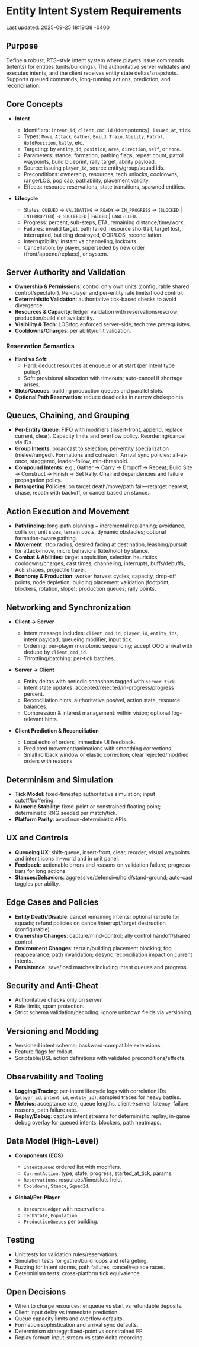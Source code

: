 # Entity Intent System Requirements

Last updated: 2025-09-25 18:19:38 -0400

## Purpose

Define a robust, RTS-style intent system where players issue commands (intents) for entities (units/buildings). The authoritative server validates and executes intents, and the client receives entity state deltas/snapshots. Supports queued commands, long-running actions, prediction, and reconciliation.

## Core Concepts

- **Intent**
  - Identifiers: `intent_id`, `client_cmd_id` (idempotency), `issued_at`, `tick`.
  - Types: `Move`, `Attack`, `Gather`, `Build`, `Train`, `Ability`, `Patrol`, `HoldPosition`, `Rally`, etc.
  - Targeting: by `entity_id`, `position`, `area`, `direction`, `self`, or `none`.
  - Parameters: stance, formation, pathing flags, repeat count, patrol waypoints, build blueprint, rally target, ability payload.
  - Source: issuing `player_id`, source entity/group/squad ids.
  - Preconditions: ownership, resources, tech unlocks, cooldowns, range/LOS, pop cap, pathability, placement validity.
  - Effects: resource reservations, state transitions, spawned entities.

- **Lifecycle**
  - States: `QUEUED` → `VALIDATING` → `READY` → `IN_PROGRESS` → (`BLOCKED` | `INTERRUPTED`) → `SUCCEEDED` | `FAILED` | `CANCELLED`.
  - Progress: percent, sub-steps, ETA, remaining distance/time/work.
  - Failures: invalid target, path failed, resource shortfall, target lost, interrupted, building destroyed, OOR/LOS, reconciliation.
  - Interruptibility: instant vs channeling, lockouts.
  - Cancellation: by player, superseded by new order (front/append/replace), or system.

## Server Authority and Validation

- **Ownership & Permissions**: control only own units (configurable shared control/spectator). Per-player and per-entity rate limits/flood control.
- **Deterministic Validation**: authoritative tick-based checks to avoid divergence.
- **Resources & Capacity**: ledger validation with reservations/escrow; production/build slot availability.
- **Visibility & Tech**: LOS/fog enforced server-side; tech tree prerequisites.
- **Cooldowns/Charges**: per ability/unit validation.

### Reservation Semantics

- **Hard vs Soft**:
  - Hard: deduct resources at enqueue or at start (per intent type policy).
  - Soft: provisional allocation with timeouts; auto-cancel if shortage arises.
- **Slots/Queues**: building production queues and parallel slots.
- **Optional Path Reservation**: reduce deadlocks in narrow chokepoints.

## Queues, Chaining, and Grouping

- **Per-Entity Queue**: FIFO with modifiers (insert-front, append, replace current, clear). Capacity limits and overflow policy. Reordering/cancel via IDs.
- **Group Intents**: broadcast to selection; per-entity specialization (melee/ranged). Formations and cohesion. Arrival sync policies: all-at-once, staggered, leader-follow, min-threshold.
- **Compound Intents**: e.g., Gather → Carry → Dropoff → Repeat; Build Site → Construct → Finish → Set Rally. Chained dependencies and failure propagation policy.
- **Retargeting Policies**: on target death/move/path fail—retarget nearest, chase, repath with backoff, or cancel based on stance.

## Action Execution and Movement

- **Pathfinding**: long-path planning + incremental replanning; avoidance, collision, unit sizes, terrain costs, dynamic obstacles; optional formation-aware pathing.
- **Movement**: stop radius, desired facing at destination, leashing/pursuit for attack-move, micro behaviors (kite/hold) by stance.
- **Combat & Abilities**: target acquisition, selection heuristics, cooldowns/charges, cast times, channeling, interrupts, buffs/debuffs, AoE shapes, projectile travel.
- **Economy & Production**: worker harvest cycles, capacity, drop-off points, node depletion; building placement validation (footprint, blockers, rotation, slope); production queues; rally points.

## Networking and Synchronization

- **Client → Server**
  - Intent message includes: `client_cmd_id`, `player_id`, `entity_ids`, intent payload, queueing modifier, input tick.
  - Ordering: per-player monotonic sequencing; accept OOO arrival with dedupe by `client_cmd_id`.
  - Throttling/batching: per-tick batches.

- **Server → Client**
  - Entity deltas with periodic snapshots tagged with `server_tick`.
  - Intent state updates: accepted/rejected/in-progress/progress percent.
  - Reconciliation hints: authoritative pos/vel, action state, resource balances.
  - Compression & interest management: within vision; optional fog-relevant hints.

- **Client Prediction & Reconciliation**
  - Local echo of orders, immediate UI feedback.
  - Predicted movement/animations with smoothing corrections.
  - Small rollback window or elastic correction; clear rejected/modified orders with reasons.

## Determinism and Simulation

- **Tick Model**: fixed-timestep authoritative simulation; input cutoff/buffering.
- **Numeric Stability**: fixed-point or constrained floating point; deterministic RNG seeded per match/tick.
- **Platform Parity**: avoid non-deterministic APIs.

## UX and Controls

- **Queueing UX**: shift-queue, insert-front, clear, reorder; visual waypoints and intent icons in-world and in unit panel.
- **Feedback**: actionable errors and reasons on validation failure; progress bars for long actions.
- **Stances/Behaviors**: aggressive/defensive/hold/stand-ground; auto-cast toggles per ability.

## Edge Cases and Policies

- **Entity Death/Disable**: cancel remaining intents; optional reroute for squads; refund policies on cancel/interrupt/target destruction (configurable).
- **Ownership Changes**: capture/mind-control; ally control handoff/shared control.
- **Environment Changes**: terrain/building placement blocking; fog reappearance; path invalidation; desync reconciliation impact on current intents.
- **Persistence**: save/load matches including intent queues and progress.

## Security and Anti-Cheat

- Authoritative checks only on server.
- Rate limits, spam protection.
- Strict schema validation/decoding; ignore unknown fields via versioning.

## Versioning and Modding

- Versioned intent schema; backward-compatible extensions.
- Feature flags for rollout.
- Scriptable/DSL action definitions with validated preconditions/effects.

## Observability and Tooling

- **Logging/Tracing**: per-intent lifecycle logs with correlation IDs (`player_id`, `intent_id`, `entity_id`); sampled traces for heavy battles.
- **Metrics**: acceptance rate, queue lengths, client→server latency, failure reasons, path failure rate.
- **Replay/Debug**: capture intent streams for deterministic replay; in-game debug overlay for queued intents, blockers, path heatmaps.

## Data Model (High-Level)

- **Components (ECS)**
  - `IntentQueue`: ordered list with modifiers.
  - `CurrentAction`: type, state, progress, started_at_tick, params.
  - `Reservations`: resources/time/slots held.
  - `Cooldowns`, `Stance`, `SquadId`.

- **Global/Per-Player**
  - `ResourceLedger` with reservations.
  - `TechState`, `Population`.
  - `ProductionQueues` per building.

## Testing

- Unit tests for validation rules/reservations.
- Simulation tests for gather/build loops and retargeting.
- Fuzzing for intent storms, path failures, cancel/replace races.
- Determinism tests: cross-platform tick equivalence.

## Open Decisions

- When to charge resources: enqueue vs start vs refundable deposits.
- Client input delay vs immediate prediction.
- Queue capacity limits and overflow defaults.
- Formation sophistication and arrival sync defaults.
- Determinism strategy: fixed-point vs constrained FP.
- Replay format: input-stream vs state delta recording.
